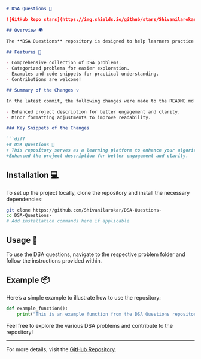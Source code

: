 ```markdown
# DSA Questions 🤖

![GitHub Repo stars](https://img.shields.io/github/stars/Shivanilarokar/DSA-Questions-?style=social) ![GitHub forks](https://img.shields.io/github/forks/Shivanilarokar/DSA-Questions-?style=social) ![GitHub issues](https://img.shields.io/github/issues/Shivanilarokar/DSA-Questions-)

## Overview 🌍

The **DSA Questions** repository is designed to help learners practice and master Data Structures and Algorithms (DSA). This repository serves as a learning platform to enhance your algorithmic skills and improve your understanding of DSA.

## Features 🚀

- Comprehensive collection of DSA problems.
- Categorized problems for easier exploration.
- Examples and code snippets for practical understanding.
- Contributions are welcome!

## Summary of the Changes 💡

In the latest commit, the following changes were made to the README.md file:

- Enhanced project description for better engagement and clarity.
- Minor formatting adjustments to improve readability.

### Key Snippets of the Changes

```diff
+# DSA Questions 🤖
+ This repository serves as a learning platform to enhance your algorithmic skills and improve your understanding of Data Structures and Algorithms (DSA).
+Enhanced the project description for better engagement and clarity.
```

## Installation 💻

To set up the project locally, clone the repository and install the necessary dependencies:

```bash
git clone https://github.com/Shivanilarokar/DSA-Questions-
cd DSA-Questions-
# Add installation commands here if applicable
```

## Usage 📖

To use the DSA questions, navigate to the respective problem folder and follow the instructions provided within.

## Example 📦

Here’s a simple example to illustrate how to use the repository:

```python
def example_function():
    print("This is an example function from the DSA Questions repository.")
```

Feel free to explore the various DSA problems and contribute to the repository!

---

For more details, visit the [GitHub Repository](https://github.com/Shivanilarokar/DSA-Questions-).
```